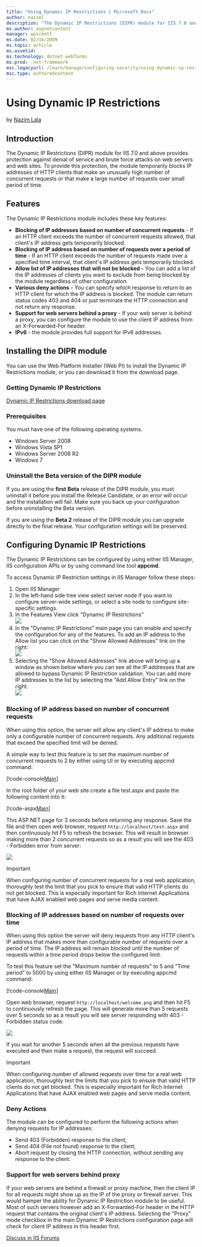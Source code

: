 ```yaml
---
title: "Using Dynamic IP Restrictions | Microsoft Docs"
author: naziml
description: "The Dynamic IP Restrictions (DIPR) module for IIS 7.0 and above provides protection against denial of service and brute force attacks on web servers and web..."
ms.author: aspnetcontent
manager: wpickett
ms.date: 02/16/2009
ms.topic: article
ms.assetid: 
ms.technology: dotnet-webforms
ms.prod: .net-framework
msc.legacyurl: /learn/manage/configuring-security/using-dynamic-ip-restrictions
msc.type: authoredcontent
---
```

Using Dynamic IP Restrictions
====================
by [Nazim Lala](https://github.com/naziml)

## Introduction

The Dynamic IP Restrictions (DIPR) module for IIS 7.0 and above provides protection against denial of service and brute force attacks on web servers and web sites. To provide this protection, the module temporarily blocks IP addresses of HTTP clients that make an unusually high number of concurrent requests or that make a large number of requests over small period of time.

## Features

The Dynamic IP Restrictions module includes these key features:

- **Blocking of IP addresses based on number of concurrent requests** - If an HTTP client exceeds the number of concurrent requests allowed, that client's IP address gets temporarily blocked.
- **Blocking of IP address based on number of requests over a period of time** - If an HTTP client exceeds the number of requests made over a specified time interval, that client's IP address gets temporarily blocked.
- **Allow list of IP addresses that will not be blocked -** You can add a list of the IP addresses of clients you want to exclude from being blocked by the module regardless of other configuration.
- **Various deny actions** - You can specify which response to return to an HTTP client for which the IP address is blocked. The module can return status codes 403 and 404 or just terminate the HTTP connection and not return any response.
- **Support for web servers behind a proxy** - If your web server is behind a proxy, you can configure the module to use the client IP address from an X-Forwarded-For header.
- **IPv6** - the module provides full support for IPv6 addresses.

## Installing the DIPR module

You can use the Web Platform Installer (Web PI) to install the Dynamic IP Restrictions module, or you can download it from the download page.

### Getting Dynamic IP Restrictions

[Dynamic IP Restrictions download page](https://www.iis.net/downloads/microsoft/dynamic-ip-restrictions)   
  

### Prerequisites

You must have one of the following operating systems.

- Windows Server 2008
- Windows Vista SP1
- Windows Server 2008 R2
- Windows 7

### Uninstall the Beta version of the DIPR module

If you are using the **first** **Beta** release of the DIPR module, you must uninstall it before you install the Release Candidate, or an error will occur and the installation will fail. Make sure you back up your configuration before uninstalling the Beta version.  
  
If you are using the **Beta 2** release of the DIPR module you can upgrade directly to the final release. Your configuration settings will be preserved. 

## Configuring Dynamic IP Restrictions

The Dynamic IP Restrictions can be configured by using either IIS Manager, IIS configuration APIs or by using command line tool **appcmd**.

To access Dynamic IP Restriction settings in IIS Manager follow these steps:

1. Open IIS Manager
2. In the left-hand side tree view select server node if you want to configure server-wide settings, or select a site node to configure site-specific settings.
3. In the Features View click "Dynamic IP Restrictions"  
    ![](using-dynamic-ip-restrictions/_static/image1.jpg)
4. In the "Dynamic IP Restrictions" main page you can enable and specify the configuration for any of the features. To add an IP address to the Allow list you can click on the "Show Allowed Addresses" link on the right:  
    ![](using-dynamic-ip-restrictions/_static/image3.jpg)
5. Selecting the "Show Allowed Addresses" link above will bring up a window as shown below where you can see all the IP addresses that are allowed to bypass Dynamic IP Restriction validation. You can add more IP addresses to the list by selecting the "Add Allow Entry" link on the right.  
    ![](using-dynamic-ip-restrictions/_static/image5.jpg)

### Blocking of IP address based on number of concurrent requests

When using this option, the server will allow any client's IP address to make only a configurable number of concurrent requests. Any additional requests that exceed the specified limit will be denied.

A simple way to test this feature is to set the maximum number of concurrent requests to 2 by either using UI or by executing appcmd command:

[!code-console[Main](using-dynamic-ip-restrictions/samples/sample1.cmd)]

In the root folder of your web site create a file test.aspx and paste the following content into it:

[!code-aspx[Main](using-dynamic-ip-restrictions/samples/sample2.aspx)]

This ASP.NET page for 3 seconds before returning any response. Save the file and then open web browser, request `http://localhost/test.aspx` and then continuously hit F5 to refresh the browser. This will result in browser making more than 2 concurrent requests so as a result you will see the 403 - Forbidden error from server:

[![](using-dynamic-ip-restrictions/_static/image9.png)](using-dynamic-ip-restrictions/_static/image7.png)

> [!IMPORTANT]
> When configuring number of concurrent requests for a real web application, thoroughly test the limit that you pick to ensure that valid HTTP clients do not get blocked. This is especially important for Rich Internet Applications that have AJAX enabled web pages and serve media content.

### Blocking of IP addresses based on number of requests over time

When using this option the server will deny requests from any HTTP client's IP address that makes more than configurable number of requests over a period of time. The IP address will remain blocked until the number of requests within a time period drops below the configured limit.

To test this feature set the "Maximum number of requests" to 5 and "Time period" to 5000 by using either IIS Manager or by executing appcmd command:


[!code-console[Main](using-dynamic-ip-restrictions/samples/sample3.cmd)]


Open web browser, request `http://localhost/welcome.png` and then hit F5 to continuously refresh the page. This will generate more than 5 requests over 5 seconds so as a result you will see server responding with 403 - Forbidden status code:

[![](using-dynamic-ip-restrictions/_static/image13.png)](using-dynamic-ip-restrictions/_static/image11.png)

If you wait for another 5 seconds when all the previous requests have executed and then make a request, the request will succeed.

> [!IMPORTANT]
> When configuring number of allowed requests over time for a real web application, thoroughly test the limits that you pick to ensure that valid HTTP clients do not get blocked. This is especially important for Rich Internet Applications that have AJAX enabled web pages and serve media content.

### Deny Actions

The module can be configured to perform the following actions when denying requests for IP addresses:

- Send 403 (Forbidden) response to the client;
- Send 404 (File not found) response to the client;
- Abort request by closing the HTTP connection, without sending any response to the client.

### Support for web servers behind proxy

If your web servers are behind a firewall or proxy machine, then the client IP for all requests might show up as the IP of the proxy or firewall server. This would hamper the ability for Dynamic IP Restriction module to be useful. Most of such servers however add an X-Forwarded-For header in the HTTP request that contains the original client's IP address. Selecting the "Proxy" mode checkbox in the main Dynamic IP Restrictions configuration page will check for client IP address in this header first.
  
  
[Discuss in IIS Forums](https://forums.iis.net/1043.aspx)